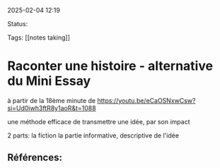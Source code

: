 
2025-02-04 12:19

Status:

Tags: [[notes taking]]


# Raconter une histoire - alternative du Mini Essay



à partir de la 18ème minute de 
https://youtu.be/eCaOSNxwCsw?si=Ud0iwh3ftR8y1aoR&t=1088

une méthode efficace de transmettre une idée, par son impact

2 parts:
la fiction
la partie informative, descriptive de l'idée


## Références:
